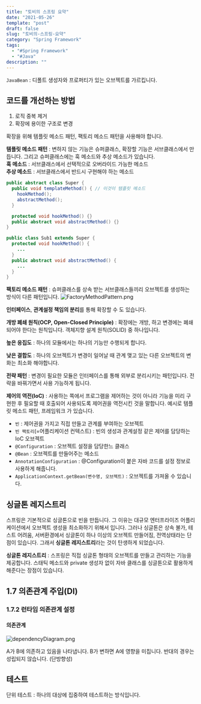 ```yaml
---
title: "토비의 스프링 요약"
date: "2021-05-26"
template: "post"
draft: false
slug: "토비의-스프링-요약"
category: "Spring Framework"
tags:
  - "#Spring Framework"
  - "#Java"
description: ""
---
```


`JavaBean` : 디폴트 생성자와 프로퍼티가 있는 오브젝트를 가르킵니다.

## 코드를 개선하는 방법

1. 로직 중복 제거
2. 확장에 용이한 구조로 변경

확장을 위해 템플릿 메소드 패턴, 팩토리 메소드 패턴을 사용해야 합니다. 

**템플릿 메소드 패턴** : 변하지 않는 기능은 슈퍼클래스, 확장할 기능은 서브클래스에서 만듭니다. 그리고 슈퍼클래스에는 훅 메소드와 추상 메소드가 있습니다.  
**훅 메소드** : 서브클래스에서 선택적으로 오버라이드 가능한 메소드  
**추상 메소드** : 서브클래스에서 반드시 구현해야 하는 메소드

```Java
public abstract class Super {
  public void templateMethod() { // 이것이 템플릿 메소드
    hookMethod();
    abstractMethod();
  }

  protected void hookMethod() {}
  public abstract void abstractMethod() {}
}

public class Sub1 extends Super {
  protected void hookMethod() {
    ...
  }
  public abstract void abstractMethod() {
    ...
  }
}

```

**팩토리 메소드 패턴** : 슈퍼클래스를 상속 받는 서브클래스들끼리 오브젝트를 생성하는 방식이 다른 패턴입니다.
![FactoryMethodPattern.png](/media/posts/2021-05-26---토비의-스프링-요약/FactoryMethodPattern.png)

**인터페이스**, **관계설정 책임의 분리**를 통해 확장할 수 도 있습니다.  

**개방 폐쇄 원칙(OCP, Open-Closed Principle)** : 확장에는 개방, 하고 변경에는 폐쇄되어야 한다는 원칙입니다. 객체지향 설계 원칙(SOLID) 중 하나입니다.

**높은 응집도** : 하나의 모듈에서는 하나의 기능만 수행되게 합니다.

**낮은 결합도** : 하나의 오브젝트가 변경이 일어날 때 관계 맺고 있는 다른 오브젝트의 변화는 최소화 해야합니다.

**전략 패턴** : 변경이 필요한 모듈은 인터페이스를 통해 외부로 분리시키는 패턴입니다. 전략을 바꿔가면서 사용 가능하게 됩니다.

**제어의 역전(IoC)** : 사용하는 쪽에서 프로그램을 제어하는 것이 아니라 기능을 미리 구현한 후 필요할 때 호출되어 사용되도록 제어권을 역전시킨 것을 말합니다. 예시로 템플릿 메소드 패턴, 프레임워크 가 있습니다.
 - `빈` : 제어권을 가지고 직접 만들고 관계를 부여하는 오브젝트
 - `빈 팩토리`(=어플리케이션 컨텍스트) : 빈의 생성과 관계설정 같은 제어를 담당하는 IoC 오브젝트
 - `@Configuration` : 오브젝트 설정을 담당한느 클래스
 - `@Bean` : 오브젝트를 만들어주는 메소드
 - `AnnotationConfiguration` :  @Configuration이 붙은 자바 코드를 설정 정보로 사용하게 해줍니다.
 - `ApplicationContext.getBean(변수명, 오브젝트)` : 오브젝트를 가져올 수 있습니다. 

## 싱글톤 레지스트리

스프링은 기본적으로 싱글톤으로 빈을 만듭니다. 그 이유는 대규모 엔터프라이즈 어플리케이션에서 오브젝트 생성을 최소화하기 위해서 입니다. 그러나 싱글톤은 상속 불가, 테스트 어려움, 서버환경에서 싱글톤이 하나 이상의 오브젝트 만들어짐, 전역상태라는 단점이 있습니다. 그래서 **싱글톤 레지스트리**라는 것이 탄생하게 되었습니다.

**싱글톤 레지스트리** : 스프링은 직접 싱글톤 형태의 오브젝트를 만들고 관리하는 기능을 제공합니다. 스태틱 메소드와 private 생성자 없이 자바 클래스를 싱글톤으로 활용하게 해준다는 장점이 있습니다.

## 1.7 의존관계 주입(DI)

### 1.7.2 런타임 의존관계 설정

#### 의존관계

![dependencyDiagram.png](/media/posts/2021-05-26---토비의-스프링-요약/dependencyDiagram.png)

A가 B에 의존하고 있음을 나타냅니다. B가 변하면 A에 영향을 미칩니다. 반대의 경우는 성립되지 않습니다. (단방향성)

## 테스트

단위 테스트 : 하나의 대상에 집중하여 테스트하는 방식입니다.